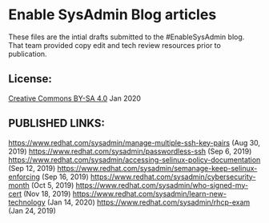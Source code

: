 # Enable SysAdmin Blog articles
These files are the intial drafts submitted to the #EnableSysAdmin blog.
That team provided copy edit and tech review resources prior to publication.

## License: 
[Creative Commons BY-SA 4.0](https://creativecommons.org/licenses/by-sa/4.0/) Jan 2020


## PUBLISHED LINKS:
https://www.redhat.com/sysadmin/manage-multiple-ssh-key-pairs (Aug 30, 2019)
https://www.redhat.com/sysadmin/passwordless-ssh (Sep 6, 2019)
https://www.redhat.com/sysadmin/accessing-selinux-policy-documentation (Sep 12, 2019)
https://www.redhat.com/sysadmin/semanage-keep-selinux-enforcing (Sep 16, 2019)
https://www.redhat.com/sysadmin/cybersecurity-month (Oct 5, 2019)
https://www.redhat.com/sysadmin/who-signed-my-cert (Nov 18, 2019)
https://www.redhat.com/sysadmin/learn-new-technology (Jan 14, 2020)
https://www.redhat.com/sysadmin/rhcp-exam (Jan 24, 2019)


